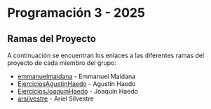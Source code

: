 # Programación 3 - 2025

## Ramas del Proyecto

A continuación se encuentran los enlaces a las diferentes ramas del proyecto de cada miembro del grupo:

- [emmanuelmaidana](https://github.com/3nu3l/prog3-2025/tree/emmanuelmaidana) - Emmanuel Maidana
- [EjerciciosAgustinHaedo](https://github.com/3nu3l/prog3-2025/tree/EjerciciosAgustinHaedo) - Agustín Haedo
- [EjerciciosJoaquínHaedo](https://github.com/3nu3l/prog3-2025/tree/EjerciciosJoaquínHaedo) - Joaquín Haedo
- [arsilvestre](https://github.com/3nu3l/prog3-2025/tree/arsilvestre) - Ariel Silvestre
